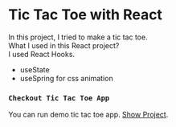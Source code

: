# Tic Tac Toe with React

In this project, I tried to make a tic tac toe. <br/>
What I used in this React project? <br/>
I used React Hooks.

<ul>
<li>useState</li>
<li>useSpring for css animation</li>
</ul>

### `Checkout Tic Tac Toe App`

You can run demo tic tac toe app. [Show Project]().
